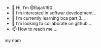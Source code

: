 - 👋 Hi, I’m @Rajak190
- 👀 I’m interested in softwar development ..
- 🌱 I’m currently learning bca part 3...
- 💞️ I’m looking to collaborate on github ...
- 📫 How to reach me ...

<!---
Rajak190/Rajak190 is a ✨ special ✨ repository because its `README.md` (this file) appears on your GitHub profile.
You can click the Preview link to take a look at your changes.
--->
my nam
